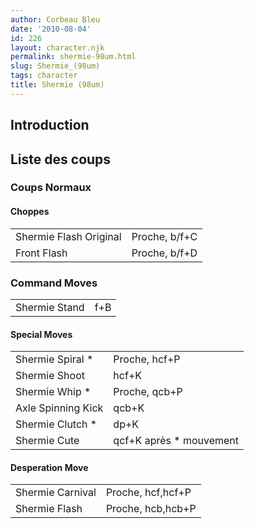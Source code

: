 ```yaml
---
author: Corbeau Bleu
date: '2010-08-04'
id: 226
layout: character.njk
permalink: shermie-98um.html
slug: Shermie_(98um)
tags: character
title: Shermie (98um)
---
```


## Introduction

## Liste des coups

### Coups Normaux

#### Choppes

|                        |               |
|------------------------|---------------|
| Shermie Flash Original | Proche, b/f+C |
| Front Flash            | Proche, b/f+D |

### Command Moves

|               |     |
|---------------|-----|
| Shermie Stand | f+B |

#### Special Moves

|                    |                          |
|--------------------|--------------------------|
| Shermie Spiral \*  | Proche, hcf+P            |
| Shermie Shoot      | hcf+K                    |
| Shermie Whip \*    | Proche, qcb+P            |
| Axle Spinning Kick | qcb+K                    |
| Shermie Clutch \*  | dp+K                     |
| Shermie Cute       | qcf+K après \* mouvement |

#### Desperation Move

|                  |                   |
|------------------|-------------------|
| Shermie Carnival | Proche, hcf,hcf+P |
| Shermie Flash    | Proche, hcb,hcb+P |